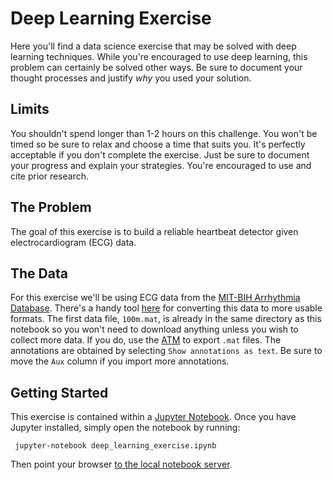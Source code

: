 # Deep Learning Exercise
Here you'll find a data science exercise that may be solved with deep learning techniques.  While you're encouraged to use deep learning, this problem can certainly be solved other ways.  Be sure to document your thought processes and justify *why* you used your solution.

## Limits
You shouldn't spend longer than 1-2 hours on this challenge.  You won't be timed so be sure to relax and choose a time that suits you.  It's perfectly acceptable if you don't complete the exercise.  Just be sure to document your progress and explain your strategies.  You're encouraged to use and cite prior research.

## The Problem
The goal of this exercise is to build a reliable heartbeat detector given electrocardiogram (ECG) data.

## The Data
For this exercise we'll be using ECG data from the [MIT-BIH Arrhythmia Database](https://www.physionet.org/physiobank/database/mitdb/).  There's a handy tool [here](https://physionet.org/cgi-bin/atm/ATM) for converting this data to more usable formats.  The first data file, `100m.mat`, is already in the same directory as this notebook so you won't need to download anything unless you wish to collect more data.  If you do, use the [ATM](https://physionet.org/cgi-bin/atm/ATM) to export `.mat` files.  The annotations are obtained by selecting `Show annotations as text`.  Be sure to move the `Aux` column if you import more annotations.

## Getting Started
This exercise is contained within a [Jupyter Notebook](http://jupyter.org).  Once you have Jupyter installed, simply open the notebook by running:

     jupyter-notebook deep_learning_exercise.ipynb

Then point your browser [to the local notebook server](http://localhost:8888/notebooks/deep_learning_exercise.ipynb).
